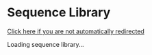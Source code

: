 # Sequence Library

<script>
window.location.href = '/Pulsepal/sequences/index.html';
</script>

[Click here if you are not automatically redirected](/Pulsepal/sequences/index.html)

Loading sequence library...
